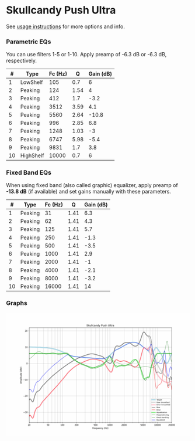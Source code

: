 # Skullcandy Push Ultra
See [usage instructions](https://github.com/jaakkopasanen/AutoEq#usage) for more options and info.

### Parametric EQs
You can use filters 1-5 or 1-10. Apply preamp of -6.3 dB or -6.3 dB, respectively.

|   # | Type      |   Fc (Hz) |    Q |   Gain (dB) |
|-----|-----------|-----------|------|-------------|
|   1 | LowShelf  |       105 | 0.7  |         6   |
|   2 | Peaking   |       124 | 1.54 |         4   |
|   3 | Peaking   |       412 | 1.7  |        -3.2 |
|   4 | Peaking   |      3512 | 3.59 |         4.1 |
|   5 | Peaking   |      5560 | 2.64 |       -10.8 |
|   6 | Peaking   |       996 | 2.85 |         6.8 |
|   7 | Peaking   |      1248 | 1.03 |        -3   |
|   8 | Peaking   |      6747 | 5.98 |        -5.4 |
|   9 | Peaking   |      9831 | 1.7  |         3.8 |
|  10 | HighShelf |     10000 | 0.7  |         6   |

### Fixed Band EQs
When using fixed band (also called graphic) equalizer, apply preamp of **-13.8 dB** (if available) and set gains manually with these parameters.

|   # | Type    |   Fc (Hz) |    Q |   Gain (dB) |
|-----|---------|-----------|------|-------------|
|   1 | Peaking |        31 | 1.41 |         6.3 |
|   2 | Peaking |        62 | 1.41 |         4.3 |
|   3 | Peaking |       125 | 1.41 |         5.7 |
|   4 | Peaking |       250 | 1.41 |        -1.3 |
|   5 | Peaking |       500 | 1.41 |        -3.5 |
|   6 | Peaking |      1000 | 1.41 |         2.9 |
|   7 | Peaking |      2000 | 1.41 |        -1   |
|   8 | Peaking |      4000 | 1.41 |        -2.1 |
|   9 | Peaking |      8000 | 1.41 |        -3.2 |
|  10 | Peaking |     16000 | 1.41 |        14   |

### Graphs
![](./Skullcandy%20Push%20Ultra.png)

